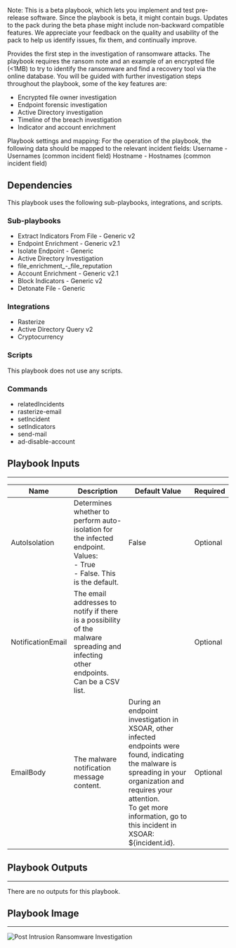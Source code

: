 Note: This is a beta playbook, which lets you implement and test pre-release software. Since the playbook is beta, it might contain bugs. Updates to the pack during the beta phase might include non-backward compatible features. We appreciate your feedback on the quality and usability of the pack to help us identify issues, fix them, and continually improve.

Provides the first step in the investigation of ransomware attacks.
 The playbook requires the ransom note and an example of an encrypted file (<1MB) to try to identify the ransomware and find a recovery tool via the online database.
 You will be guided with further investigation steps throughout the playbook, some of the key features are:

- Encrypted file owner investigation
 - Endpoint forensic investigation
 - Active Directory investigation
 - Timeline of the breach investigation
 - Indicator and account enrichment

Playbook settings and mapping:
 For the operation of the playbook, the following data should be mapped to the relevant incident fields:
Username - Usernames (common incident field)
Hostname - Hostnames (common incident field)



## Dependencies
This playbook uses the following sub-playbooks, integrations, and scripts.

### Sub-playbooks
* Extract Indicators From File - Generic v2
* Endpoint Enrichment - Generic v2.1
* Isolate Endpoint - Generic
* Active Directory Investigation
* file_enrichment_-_file_reputation
* Account Enrichment - Generic v2.1
* Block Indicators - Generic v2
* Detonate File - Generic

### Integrations
* Rasterize
* Active Directory Query v2
* Cryptocurrency

### Scripts
This playbook does not use any scripts.

### Commands
* relatedIncidents
* rasterize-email
* setIncident
* setIndicators
* send-mail
* ad-disable-account

## Playbook Inputs
---

| **Name** | **Description** | **Default Value** | **Required** |
| --- | --- | --- | --- |
| AutoIsolation | Determines whether to perform auto-isolation for the infected endpoint.<br/>Values:<br/>- True<br/>- False. This is the default.  | False | Optional |
| NotificationEmail | The email addresses to notify if there is a possibility of the malware spreading and infecting other endpoints.<br/>Can be a CSV list. |  | Optional |
| EmailBody | The malware notification message content. | During an endpoint investigation in XSOAR, other infected endpoints were found, indicating the malware is spreading in your organization and requires your attention.<br/>To get more information, go to this incident in XSOAR: ${incident.id}. | Optional |

## Playbook Outputs
---
There are no outputs for this playbook.

## Playbook Image
---
![Post Intrusion Ransomware Investigation](https://raw.githubusercontent.com/cvescan/cvescan/46d29932562518dcbb7be50ef75d5af45a82beb9/Packs/Ransomware/doc_files/Post_Intrusion_Ransomware_Investigation.png)